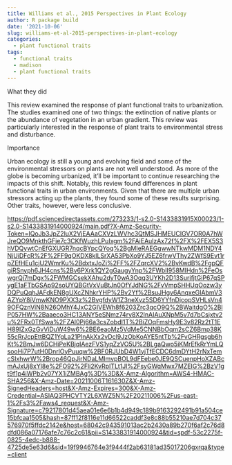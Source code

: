```yaml
---
title: Williams et al., 2015 Perspectives in Plant Ecology
author: R package build
date: '2021-10-06'
slug: williams-et-al-2015-perspectives-in-plant-ecology
categories:
  - plant functional traits
tags:
  - functional traits
  - madison
  - plant functional traits
---
```


What they did

This review examined the response of plant functional traits to urbanization. The studies examined one of two things: the extinction of native plants or the abundance of vegetation in an urban gradient. This review was particularly interested in the response of plant traits to environmental stress and disturbance. 

Importance

Urban ecology is still a young and evolving field and some of the environmental stressors on plants are not well understood. As more of the globe is becoming urbanized, it’ll be important to continue researching the impacts of this shift. 
Notably, this review found differences in plant functional traits in urban environments. Given that there are multiple urban stressors acting up the plants, they found some of these results surprising. Other traits, however, were less conclusive.

https://pdf.sciencedirectassets.com/273233/1-s2.0-S1433831915X00023/1-s2.0-S1433831914000924/main.pdf?X-Amz-Security-Token=IQoJb3JpZ2luX2VjEAAaCXVzLWVhc3QtMSJHMEUCIGV7OR0A7hWJreQO9MnkthGFje7c3CKfWuzhLPuIxgm%2FAiEAulzAx72f%2FX%2FEX5S3hVDQywtCnEfGXUGR7nqcBYpcQYoq%2BgMIeRAEGgwwNTkwMDM1NDY4NjUiDFcR%2F%2FF9qOKDX8klLSrXA53PbXo9YJ5EZ6frwVThy2ZWfS9Evt1rpZEfHEu1cjU2WmrKu%2BdxtxJoZi%2FF%2FZqrcXV2%2BvKwdB%2FgpQFgiRSnyph6JH4cns%2Bv6PXrk1QY2gGaugyYnp%2FWblI958MIHdn%2FeOswgrQj7mDgx%2FWMGCsekXAhu2dyT0wA3Oqq3UYKh2D13SurjfjtGiP67qSPygE1aFTbGSAp92soUYQBGtVxVuBtJn0OfYJdNG%2FvVmpSHHUqOozw3yDQPuQqhJAFdkEN8gUXcZNhkrYHP%2Bv2Yf%2BsuJHgv6AnqxeGIAbmV3AZYpY8iVmwKNO9PXX3z%2BvgfdyW1Z3neXvz5SD6YYfnDjcopSVHLsVn49OFQznViN8N26OMhY4JxC2GIVEWh8f6203Zrc3qcO9Q%2BWaitdgO%2BlP057HW%2Baaeco3HC13ANY5eSNmz74ry8X2InAIAuXNpM5v7d7bCsjxtv2u%2FRx0TfSwa%2FZAl0Pj66a3csZobdI1T%2BiZOqFmsHy9E3v82Rz2tT1EH89IZxGzGvViDuW49w6%2BE6eaoMz5VdMe5CNNBbOqm2sCZ6Bmp38K55cRrJcpEttBQZ1YgLa21PlnAkXx2vDcl9JzObKoAYE5ntTb%2FvGHRgsgb6hKt%2BmJw6DCHiPeKBjqlAezFVS1yqZzVO5U%2BLgaQwo5iKMrEfkRrYmLQsooHi7P7utH0DnrlOyPuuqw%2BF0RJUbD4W1yjTfECDC6dmDYtH2rNxTemcSIxhwrW%2Brop46QpJirNDaLMImvpBOL9dFEebe0JE9QSCuenpHoXZABcmAJxUj8xYl8e%2FO92%2Fli2KvRpITLt1Jl%2FsyGWqMwx7MZEIG%2BzV1gt9f1p4iWPb2v07YX1iZMBAg%3D%3D&X-Amz-Algorithm=AWS4-HMAC-SHA256&X-Amz-Date=20211006T161630Z&X-Amz-SignedHeaders=host&X-Amz-Expires=300&X-Amz-Credential=ASIAQ3PHCVTY2L6XWZ5N%2F20211006%2Fus-east-1%2Fs3%2Faws4_request&X-Amz-Signature=c79217801d45aea01e6e6b1b4d949c189b9163292491b91a504ce15bfcaa1505&hash=87ff12f8116e11d66522caddf3e8c88b55210ae7d704c37576970f5ffdc2142e&host=68042c943591013ac2b2430a89b270f6af2c76d8dfd086a07176afe7c76c2c61&pii=S1433831914000924&tid=spdf-53c2275f-0825-4edc-b888-4725de5e63d6&sid=19f9946764e3f9444f2ab63181ad35017206gxrqa&type=client

